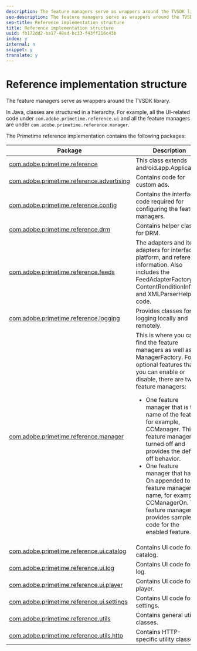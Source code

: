 ```yaml
---
description: The feature managers serve as wrappers around the TVSDK library.
seo-description: The feature managers serve as wrappers around the TVSDK library.
seo-title: Reference implementation structure
title: Reference implementation structure
uuid: fb172dd2-ba17-48ad-bc33-f43ff216c43b
index: y
internal: n
snippet: y
translate: y
---
```


# Reference implementation structure

The feature managers serve as wrappers around the TVSDK library.

In Java, classes are structured in a hierarchy. For example, all the UI-related code under `com.adobe.primetime.reference.ui` and all the feature managers are under `com.adobe.primetime.reference.manager`. 

The Primetime reference implementation contains the following packages: 

<table id="table_228CB6BB38DF4D60BD28D14ED800FED8"> 
 <thead> 
  <tr> 
   <th colname="col1" class="entry"> Package </th> 
   <th colname="col2" class="entry"> Description </th> 
  </tr> 
 </thead>
 <tbody> 
  <tr> 
   <td colname="col1"><a href="http://help.adobe.com/en_US/primetime/reference_implementation/android/javadoc/com/adobe/primetime/reference/PrimetimeReference.html" format="html" scope="external"> com.adobe.primetime.reference</a> </td> 
   <td colname="col2">This class extends <span class="codeph"> android.app.Application</span>. </td> 
  </tr> 
  <tr> 
   <td colname="col1"><a href="http://help.adobe.com/en_US/primetime/reference_implementation/android/javadoc/com/adobe/primetime/reference/advertising/package-summary.html" format="html" scope="external"> com.adobe.primetime.reference.advertising</a> </td> 
   <td colname="col2"> Contains code for custom ads. </td> 
  </tr> 
  <tr> 
   <td colname="col1"><a href="http://help.adobe.com/en_US/primetime/reference_implementation/android/javadoc/com/adobe/primetime/reference/config/package-summary.html" format="html" scope="external"> com.adobe.primetime.reference.config</a> </td> 
   <td colname="col2"> Contains the interface code required for configuring the feature managers. </td> 
  </tr> 
  <tr> 
   <td colname="col1"><a href="http://help.adobe.com/en_US/primetime/reference_implementation/android/javadoc/com/adobe/primetime/reference/drm/package-summary.html" format="html" scope="external"> com.adobe.primetime.reference.drm</a> </td> 
   <td colname="col2"> Contains helper classes for DRM. </td> 
  </tr> 
  <tr> 
   <td colname="col1"><a href="http://help.adobe.com/en_US/primetime/reference_implementation/android/javadoc/com/adobe/primetime/reference/feeds/package-summary.html" format="html" scope="external"> com.adobe.primetime.reference.feeds</a> </td> 
   <td colname="col2">The adapters and item adapters for interface, platform, and reference information. Also includes the <span class="codeph"> FeedAdapterFactory</span>, <span class="codeph"> ContentRenditionInfo</span>, and <span class="codeph"> XMLParserHelper</span> code. </td> 
  </tr> 
  <tr> 
   <td colname="col1"><a href="http://help.adobe.com/en_US/primetime/reference_implementation/android/javadoc/com/adobe/primetime/reference/logging/package-summary.html" format="html" scope="external"> com.adobe.primetime.reference.logging</a> </td> 
   <td colname="col2"> Provides classes for logging locally and remotely. </td> 
  </tr> 
  <tr> 
   <td colname="col1"><a href="http://help.adobe.com/en_US/primetime/reference_implementation/android/javadoc/com/adobe/primetime/reference/manager/package-summary.html" format="html" scope="external"> com.adobe.primetime.reference.manager</a> </td> 
   <td colname="col2">This is where you can find the feature managers as well as the <span class="codeph"> ManagerFactory</span>. For optional features that you can enable or disable, there are two feature managers: 
    <ul id="ul_DB976A6E05494E10B57CE07E816FCE79"> 
     <li id="li_0A4F951B8F4743EFA6350FFADFFFCD57">One feature manager that is the name of the feature, for example, <span class="codeph"> CCManager</span>. This feature manager is turned off and provides the default off behavior. </li> 
     <li id="li_FA7B8BBBD3AD468F9A7397B23CBB9361">One feature manager that has On appended to the feature manager name, for example, <span class="codeph"> CCManagerOn</span>. This feature manager provides sample code for the enabled feature. </li> 
    </ul> </td> 
  </tr> 
  <tr> 
   <td colname="col1"><a href="http://help.adobe.com/en_US/primetime/reference_implementation/android/javadoc/com/adobe/primetime/reference/ui/catalog/package-summary.html" format="html" scope="external"> com.adobe.primetime.reference.ui.catalog</a> </td> 
   <td colname="col2"> Contains UI code for the catalog. </td> 
  </tr> 
  <tr> 
   <td colname="col1"><a href="http://help.adobe.com/en_US/primetime/reference_implementation/android/javadoc/com/adobe/primetime/reference/ui/log/package-summary.html" format="html" scope="external"> com.adobe.primetime.reference.ui.log</a> </td> 
   <td colname="col2"> Contains UI code for the log. </td> 
  </tr> 
  <tr> 
   <td colname="col1"><a href="http://help.adobe.com/en_US/primetime/reference_implementation/android/javadoc/com/adobe/primetime/reference/ui/player/package-summary.html" format="html" scope="external"> com.adobe.primetime.reference.ui.player</a> </td> 
   <td colname="col2"> Contains UI code for the player. </td> 
  </tr> 
  <tr> 
   <td colname="col1"><a href="http://help.adobe.com/en_US/primetime/reference_implementation/android/javadoc/com/adobe/primetime/reference/ui/settings/package-summary.html" format="html" scope="external"> com.adobe.primetime.reference.ui.settings</a> </td> 
   <td colname="col2"> Contains UI code for settings. </td> 
  </tr> 
  <tr> 
   <td colname="col1"><a href="http://help.adobe.com/en_US/primetime/reference_implementation/android/javadoc/com/adobe/primetime/reference/utils/package-summary.html" format="html" scope="external"> com.adobe.primetime.reference.utils</a> </td> 
   <td colname="col2"> Contains general utility classes. </td> 
  </tr> 
  <tr> 
   <td colname="col1"><a href="http://help.adobe.com/en_US/primetime/reference_implementation/android/javadoc/com/adobe/primetime/reference/utils/http/package-summary.html" format="html" scope="external"> com.adobe.primetime.reference.utils.http</a> </td> 
   <td colname="col2"> Contains HTTP-specific utility classes. </td> 
  </tr> 
 </tbody> 
</table>

